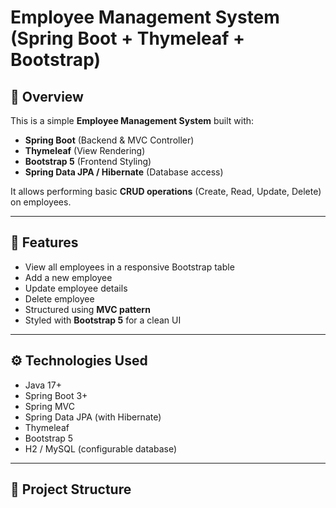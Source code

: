 # Employee Management System (Spring Boot + Thymeleaf + Bootstrap)

## 📌 Overview
This is a simple **Employee Management System** built with:
- **Spring Boot** (Backend & MVC Controller)
- **Thymeleaf** (View Rendering)
- **Bootstrap 5** (Frontend Styling)
- **Spring Data JPA / Hibernate** (Database access)

It allows performing basic **CRUD operations** (Create, Read, Update, Delete) on employees.

---

## 🚀 Features
- View all employees in a responsive Bootstrap table
- Add a new employee
- Update employee details
- Delete employee
- Structured using **MVC pattern**
- Styled with **Bootstrap 5** for a clean UI

---

## ⚙️ Technologies Used
- Java 17+
- Spring Boot 3+
- Spring MVC
- Spring Data JPA (with Hibernate)
- Thymeleaf
- Bootstrap 5
- H2 / MySQL (configurable database)

---

## 📂 Project Structure
